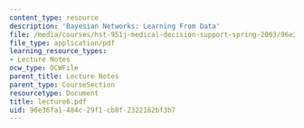 ```yaml
---
content_type: resource
description: 'Bayesian Networks: Learning From Data'
file: /media/courses/hst-951j-medical-decision-support-spring-2003/96e36fa1484c29f1cb8f2322162bf3b7_lecture6.pdf
file_type: application/pdf
learning_resource_types:
- Lecture Notes
ocw_type: OCWFile
parent_title: Lecture Notes
parent_type: CourseSection
resourcetype: Document
title: lecture6.pdf
uid: 96e36fa1-484c-29f1-cb8f-2322162bf3b7
---
```

